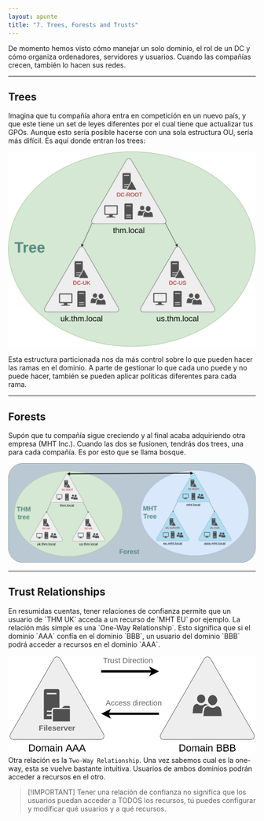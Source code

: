 ```yaml
---
layout: apunte
title: "7. Trees, Forests and Trusts"
---
```


De momento hemos visto cómo manejar un solo dominio, el rol de un DC y cómo organiza ordenadores, servidores y usuarios. Cuando las compañías crecen, también lo hacen sus redes.

------------
<h2>Trees</h2>
Imagina que tu compañía ahora entra en competición en un nuevo país, y que este tiene un set de leyes diferentes por el cual tiene que actualizar tus GPOs. Aunque esto sería posible hacerse con una sola estructura OU, sería más difícil. Es aquí donde entran los trees:

![](/apuntes/img/068.png)

Esta estructura particionada nos da más control sobre lo que pueden hacer las ramas en el dominio. A parte de gestionar lo que cada uno puede y no puede hacer, también se pueden aplicar políticas diferentes para cada rama.

-----------------
<h2>Forests</h2>
Supón que tu compañía sigue creciendo y al final acaba adquiriendo otra empresa (MHT Inc.). Cuando las dos se fusionen, tendrás dos trees, una para cada compañía. Es por esto que se llama bosque.

![](/apuntes/img/069.png)

--------------------
<h2>Trust Relationships</h2>
En resumidas cuentas, tener relaciones de confianza permite que un usuario de `THM UK` acceda a un recurso de `MHT EU` por ejemplo. La relación más simple es una `One-Way Relationship`. Esto significa que si el dominio `AAA` confía en el dominio `BBB`, un usuario del dominio `BBB` podrá acceder a recursos en el dominio `AAA`.

![](/apuntes/img/070.png)
Otra relación es la `Two-Way Relationship`. Una vez sabemos cual es la one-way, esta se vuelve bastante intuitiva. Usuarios de ambos dominios podrán acceder a recursos en el otro.

>[!IMPORTANT] Tener una relación de confianza no significa que los usuarios puedan acceder a TODOS los recursos, tú puedes configurar y modificar qué usuarios y a qué recursos.

